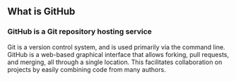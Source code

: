 ## What is GitHub

### GitHub is a Git repository hosting service


Git is a version control system, and is used primarily via the command line. GitHub is a web-based graphical interface that allows forking, pull requests, and merging, all through a single location. This facilitates collaboration on projects by easily combining code from many authors. 
